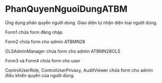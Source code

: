 # PhanQuyenNguoiDungATBM

Ứng dụng phân quyền người dùng. Giao diện tự nhận diện loại người dùng.

Form1 chứa form đăng nhập

Form2 chứa form cho admin ATBMN28

OLSAdminManager chứa form cho admin ATBMN28OLS

Form3 và Form4 chứa form cho user

ControlUserRole, ControlUserPrivacy, AuditViewer chứa form cho admin điều khiển quyền của người dùng.

